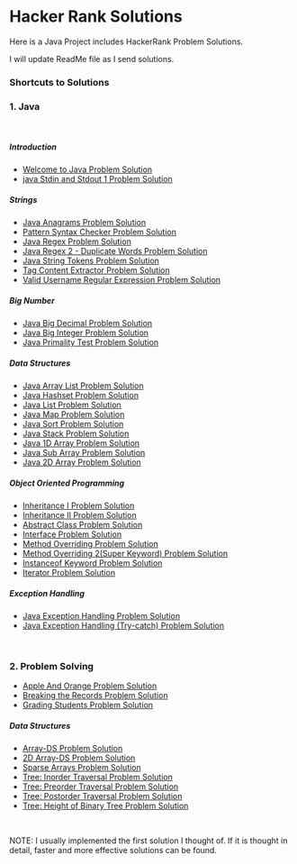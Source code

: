 # Hacker Rank Solutions
Here is a Java Project includes HackerRank Problem Solutions.

I will update ReadMe file as I send solutions.

### Shortcuts to Solutions
### 1. Java
<br>

##### Introduction
- [Welcome to Java Problem Solution](https://github.com/alperderya/HackerRankSolutions/blob/master/src/com/aderya/hackerrank/java/Introduction/stdinandstdout1/Solution.java)
- [java Stdin and Stdout 1 Problem Solution](https://github.com/alperderya/HackerRankSolutions/blob/master/src/com/aderya/hackerrank/java/Introduction/welcometojava/Solution.java)
##### Strings
- [Java Anagrams Problem Solution](https://github.com/alperderya/HackerRankSolutions/blob/master/src/com/aderya/hackerrank/java/Strings/anagrams/Solution.java)
- [Pattern Syntax Checker Problem Solution](https://github.com/alperderya/HackerRankSolutions/blob/master/src/com/aderya/hackerrank/java/Strings/patternsyntaxchecker/Solution.java)
- [Java Regex Problem Solution](https://github.com/alperderya/HackerRankSolutions/blob/master/src/com/aderya/hackerrank/java/Strings/regex/Solution.java)
- [Java Regex 2 - Duplicate Words Problem Solution](https://github.com/alperderya/HackerRankSolutions/blob/master/src/com/aderya/hackerrank/java/Strings/regex2duplicatewords/Solution.java)
- [Java String Tokens Problem Solution](https://github.com/alperderya/HackerRankSolutions/blob/master/src/com/aderya/hackerrank/java/Strings/stringtokens/Solution.java)
- [Tag Content Extractor Problem Solution](https://github.com/alperderya/HackerRankSolutions/blob/master/src/com/aderya/hackerrank/java/Strings/tagcontentextractor/Solution.java)
- [Valid Username Regular Expression Problem Solution](https://github.com/alperderya/HackerRankSolutions/blob/master/src/com/aderya/hackerrank/java/Strings/validusernameregex/Solution.java)
##### Big Number
- [Java Big Decimal Problem Solution](https://github.com/alperderya/HackerRankSolutions/blob/master/src/com/aderya/hackerrank/java/BigNumber/bigdecimal/Solution.java)
- [Java Big Integer Problem Solution](https://github.com/alperderya/HackerRankSolutions/blob/master/src/com/aderya/hackerrank/java/BigNumber/biginteger/Solution.java)
- [Java Primality Test Problem Solution](https://github.com/alperderya/HackerRankSolutions/blob/master/src/com/aderya/hackerrank/java/BigNumber/primalitytest/Solution.java)
##### Data Structures
- [Java Array List Problem Solution](https://github.com/alperderya/HackerRankSolutions/blob/master/src/com/aderya/hackerrank/java/DataStructures/arraylist/Solution.java)
- [Java Hashset Problem Solution](https://github.com/alperderya/HackerRankSolutions/blob/master/src/com/aderya/hackerrank/java/DataStructures/javahashset/Solution.java)
- [Java List Problem Solution](https://github.com/alperderya/HackerRankSolutions/blob/master/src/com/aderya/hackerrank/java/DataStructures/javalist/Solution.java)
- [Java Map Problem Solution](https://github.com/alperderya/HackerRankSolutions/blob/master/src/com/aderya/hackerrank/java/DataStructures/javamap/Solution.java)
- [Java Sort Problem Solution](https://github.com/alperderya/HackerRankSolutions/blob/master/src/com/aderya/hackerrank/java/DataStructures/javasort/Solution.java)
- [Java Stack Problem Solution](https://github.com/alperderya/HackerRankSolutions/blob/master/src/com/aderya/hackerrank/java/DataStructures/javastack/Solution.java)
- [Java 1D Array Problem Solution](https://github.com/alperderya/HackerRankSolutions/blob/master/src/com/aderya/hackerrank/java/DataStructures/onedarray/Solution.java)
- [Java Sub Array Problem Solution](https://github.com/alperderya/HackerRankSolutions/blob/master/src/com/aderya/hackerrank/java/DataStructures/subarray/Solution.java)
- [Java 2D Array Problem Solution](https://github.com/alperderya/HackerRankSolutions/blob/master/src/com/aderya/hackerrank/java/DataStructures/twodarray/Solution.java)
##### Object Oriented Programming
- [Inheritance I Problem Solution](https://github.com/alperderya/HackerRankSolutions/blob/master/src/com/aderya/hackerrank/java/ObjectOrientedProgramming/JavaInheritance1/Solution.java)
- [Inheritance II Problem Solution](https://github.com/alperderya/HackerRankSolutions/blob/master/src/com/aderya/hackerrank/java/ObjectOrientedProgramming/JavaInheritance2/Solution.java)
- [Abstract Class Problem Solution](https://github.com/alperderya/HackerRankSolutions/blob/master/src/com/aderya/hackerrank/java/ObjectOrientedProgramming/AbstractClass/Main.java)
- [Interface Problem Solution](https://github.com/alperderya/HackerRankSolutions/blob/master/src/com/aderya/hackerrank/java/ObjectOrientedProgramming/Interface/Solution.java)
- [Method Overriding Problem Solution](https://github.com/alperderya/HackerRankSolutions/blob/master/src/com/aderya/hackerrank/java/ObjectOrientedProgramming/MethodOverriding/Solution.java)
- [Method Overriding 2(Super Keyword) Problem Solution](https://github.com/alperderya/HackerRankSolutions/blob/master/src/com/aderya/hackerrank/java/ObjectOrientedProgramming/MethodOverriding2/Solution.java)
- [Instanceof Keyword Problem Solution](https://github.com/alperderya/HackerRankSolutions/blob/master/src/com/aderya/hackerrank/java/ObjectOrientedProgramming/InstanceOfKeyword/InstanceOFTutorial.java)
- [Iterator Problem Solution](https://github.com/alperderya/HackerRankSolutions/blob/master/src/com/aderya/hackerrank/java/ObjectOrientedProgramming/Iterator/Main.java)
##### Exception Handling
- [Java Exception Handling Problem Solution](https://github.com/alperderya/HackerRankSolutions/blob/master/src/com/aderya/hackerrank/java/ExceptionHandling/exceptionhandling_/Solution.java)
- [Java Exception Handling (Try-catch) Problem Solution](https://github.com/alperderya/HackerRankSolutions/blob/master/src/com/aderya/hackerrank/java/ExceptionHandling/trycatch/Solution.java)


<br>

### 2. Problem Solving
- [Apple And Orange Problem Solution](https://github.com/alperderya/HackerRankSolutions/blob/master/src/com/aderya/hackerrank/problemsolving/appleandorange/Solution.java)
- [Breaking the Records Problem Solution](https://github.com/alperderya/HackerRankSolutions/blob/master/src/com/aderya/hackerrank/problemsolving/breakingtherecords/Solution.java)
- [Grading Students Problem Solution](https://github.com/alperderya/HackerRankSolutions/blob/master/src/com/aderya/hackerrank/problemsolving/gradingstudents/Solution.java)
##### Data Structures
- [Array-DS Problem Solution](https://github.com/alperderya/HackerRankSolutions/blob/master/src/com/aderya/hackerrank/problemsolving/dataStructures/arrays/arraysds/Solution.java)
- [2D Array-DS Problem Solution](https://github.com/alperderya/HackerRankSolutions/blob/master/src/com/aderya/hackerrank/problemsolving/dataStructures/arrays/twodarraysds/Solution.java)
- [Sparse Arrays Problem Solution](https://github.com/alperderya/HackerRankSolutions/blob/master/src/com/aderya/hackerrank/problemsolving/dataStructures/arrays/sparsearrays/Solution.java)
- [Tree: Inorder Traversal Problem Solution](https://github.com/alperderya/HackerRankSolutions/blob/master/src/com/aderya/hackerrank/problemsolving/dataStructures/trees/inordertraversal/Solution.java)
- [Tree: Preorder Traversal Problem Solution](https://github.com/alperderya/HackerRankSolutions/blob/master/src/com/aderya/hackerrank/problemsolving/dataStructures/trees/preordertraversal/Solution.java)
- [Tree: Postorder Traversal Problem Solution](https://github.com/alperderya/HackerRankSolutions/blob/master/src/com/aderya/hackerrank/problemsolving/dataStructures/trees/postordertraversal/Solution.java)
- [Tree: Height of Binary Tree Problem Solution](https://github.com/alperderya/HackerRankSolutions/blob/master/src/com/aderya/hackerrank/problemsolving/dataStructures/trees/heightofbinarytree/Solution.java)
<br>

NOTE: I usually implemented the first solution I thought of. If it is thought in detail, faster and more effective solutions can be found. 

